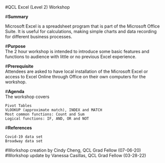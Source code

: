 #QCL Excel (Level 2) Workshop <br>

#**Summary** <br>

Microsoft Excel is a spreadsheet program that is part of the Microsoft Office Suite. It is useful for calculations, making simple charts and data recording for different business processes.

#**Purpose** <br>
The 2 hour workshop is intended to introduce some basic features and functions to audience with little or no previous Excel experience.

#**Prerequisite** <br>
Attendees are asked to have local installation of the Microsoft Excel or access to Excel Online through Office on their own computers for the workshop.  

#**Agenda** <br>
The workshop covers

    Pivot Tables
    VLOOKUP (approximate match), INDEX and MATCH
    Most common functions: Count and Sum
    Logical functions: IF, AND, OR and NOT

#**References** <br>

    Covid-19 data set
    Broadway data set

#Workshop creation by Cindy Cheng, QCL Grad Fellow (07-06-20) <br>
#Workshop update by Vanessa Casillas, QCL Grad Fellow (03-28-22) 
